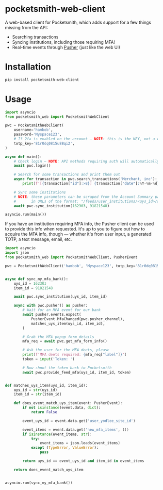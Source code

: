 # pocketsmith-web-client

A web-based client for Pocketsmith, which adds support for a few things missing from the API:

 - Searching transactions
 - Syncing institutions, including those requiring MFA!
 - Real-time events through [Pusher](https://pusher.com/) (just like the web UI)


# Installation

```bash
pip install pocketsmith-web-client
```


# Usage

```python
import asyncio
from pocketsmith_web import PocketsmithWebClient

pwc = PocketsmithWebClient(
    username='hambob',
    password='Myspace123',
    # If 2fa is enabled on the account — NOTE: this is the KEY, not a one-time code!
    totp_key='81r0dq0815u88qi2',
)

async def main():
    # Check login — NOTE: API methods requiring auth will automatically call this
    await pwc.login()

    # Search for some transactions and print them out
    async for transaction in pwc.search_transactions('Merchant, inc'):
        print(f'[{transaction["id"]:>8}] {transaction["date"]:%Y-%m-%d} ${transaction["amount"]:.2f}')

    # Sync some institutions
    # NOTE: these parameters can be scraped from the Account Summary page, 
    #       in URLs of the format: "/feeds/user_institutions/<uys_id>/refresh?item_ids%5B%5D=<item_id>
    await pwc.sync_institution(162303, 91821548)

asyncio.run(main())
```

If you have an institution requiring MFA info, the Pusher client can be used to provide this info when requested. It's up to you to figure out how to acquire the MFA info, though — whether it's from user input, a generated TOTP, a text message, email, etc.

```python
import asyncio
import json
from pocketsmith_web import PocketsmithWebClient, PusherEvent

pwc = PocketsmithWebClient('hambob', 'Myspace123', totp_key='81r0dq0815u88qi2')


async def sync_my_mfa_bank():
    uys_id = 162303
    item_id = 91821548

    await pwc.sync_institution(uys_id, item_id)

    async with pwc.pusher() as pusher:
        # Wait for an MFA event for our bank
        await pusher.events.expect(
            PusherEvent.MfaChanged(pwc.pusher_channel),
            matches_uys_item(uys_id, item_id),
        )

        # Grab the MFA popup form details
        mfa_req = await pwc.get_mfa_form_info()

        # Ask the user for the MFA deets, please
        print(f'MFA deets required: {mfa_req["label"]}')
        token = input('Token: ')

        # Now shoot the token back to Pocketsmith
        await pwc.provide_feed_mfa(uys_id, item_id, token)


def matches_uys_item(uys_id, item_id):
    uys_id = str(uys_id)
    item_id = str(item_id)

    def does_event_match_uys_item(event: PusherEvent):
        if not isinstance(event.data, dict):
            return False

        event_uys_id = event.data.get('user_yodlee_site_id')

        event_items = event.data.get('new_mfa_items', ())
        if isinstance(event_items, str):
            try:
                event_items = json.loads(event_items)
            except (TypeError, ValueError):
                pass

        return uys_id == event_uys_id and item_id in event_items

    return does_event_match_uys_item


asyncio.run(sync_my_mfa_bank())
```
